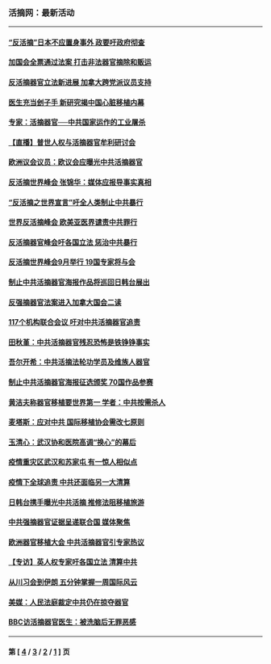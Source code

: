 ### 活摘网：最新活动
---
#### [“反活摘”日本不应置身事外 政要吁政府彻查](../../pages/nf5883/n13971188.md?06170430) 
#### [加国会全票通过法案 打击非法器官摘除和贩运](../../pages/nf5883/n13884924.md?06170430) 
#### [反活摘器官立法新进展 加拿大跨党派议员支持](../../pages/nf5883/n13876061.md?06170430) 
#### [医生充当刽子手 新研究揭中国心脏移植内幕](../../pages/nf5883/n13772291.md?06170430) 
#### [专家：活摘器官──中共国家运作的工业屠杀](../../pages/nf5883/n13761178.md?06170430) 
#### [【直播】普世人权与活摘器官牟利研讨会](../../pages/nf5883/n13425146.md?06170430) 
#### [欧洲议会议员：欧议会应曝光中共活摘器官](../../pages/nf5883/n13336571.md?06170430) 
#### [反活摘世界峰会 张锦华：媒体应报导事实真相](../../pages/nf5883/n13278502.md?06170430) 
#### [“反活摘之世界宣言”吁全人类制止中共暴行](../../pages/nf5883/n13259730.md?06170430) 
#### [世界反活摘峰会 欧美亚医界谴责中共罪行](../../pages/nf5883/n13253550.md?06170430) 
#### [反活摘器官峰会吁各国立法 惩治中共暴行](../../pages/nf5883/n13245052.md?06170430) 
#### [反活摘世界峰会9月举行 19国专家将与会](../../pages/nf5883/n13201492.md?06170430) 
#### [制止中共活摘器官海报作品将巡回日韩台展出](../../pages/nf5883/n13177791.md?06170430) 
#### [反强摘器官法案进入加拿大国会二读](../../pages/nf5883/n13033450.md?06170430) 
#### [117个机构联合会议 吁对中共活摘器官追责](../../pages/nf5883/n12775087.md?06170430) 
#### [田秋堇：中共活摘器官残忍恐怖是铁铮铮事实](../../pages/nf5883/n12702148.md?06170430) 
#### [吾尔开希：中共活摘法轮功学员及维族人器官](../../pages/nf5883/n12693197.md?06170430) 
#### [制止中共活摘器官海报征选颁奖 70国作品参赛](../../pages/nf5883/n12692050.md?06170430) 
#### [黄洁夫称器官移植要世界第一 学者：中共按需杀人](../../pages/nf5883/n12572329.md?06170430) 
#### [麦塔斯：应对中共 国际移植协会需改七原则](../../pages/nf5883/n12514711.md?06170430) 
#### [玉清心：武汉协和医院高调“换心”的幕后](../../pages/nf5883/n12298730.md?06170430) 
#### [疫情重灾区武汉和苏家屯 有一惊人相似点](../../pages/nf5883/n12150824.md?06170430) 
#### [疫情下全球追责 中共还面临另一大清算](../../pages/nf5883/n12070397.md?06170430) 
#### [日韩台携手曝光中共活摘 推修法阻移植旅游](../../pages/nf5883/n11712046.md?06170430) 
#### [中共强摘器官证据呈递联合国 媒体聚焦](../../pages/nf5883/n11546426.md?06170430) 
#### [欧洲器官移植大会 中共活摘器官引专家热议](../../pages/nf5883/n11539095.md?06170430) 
#### [【专访】英人权专家吁各国立法 清算中共](../../pages/nf5883/n11367315.md?06170430) 
#### [从川习会到伊朗 五分钟掌握一周国际风云](../../pages/nf5883/n11338520.md?06170430) 
#### [美媒：人民法庭裁定中共仍在掠夺器官](../../pages/nf5883/n11334897.md?06170430) 
#### [BBC访活摘器官医生：被洗脑后无罪恶感](../../pages/nf5883/n11335935.md?06170430) 

---
#### 第 [ [4](./4.md?06170430) / [3](./3.md?06170430) / [2](./2.md?06170430) / [1](./1.md?06170430) ] 页
